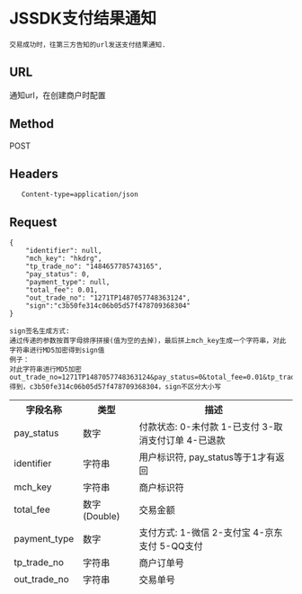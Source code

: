 # JSSDK支付结果通知

	交易成功时，往第三方告知的url发送支付结果通知.

## URL
   通知url，在创建商户时配置

## Method
   POST

## Headers
```
   Content-type=application/json
```

## Request
```
{
    "identifier": null,
    "mch_key": "hkdrg",
    "tp_trade_no": "1484657785743165",
    "pay_status": 0,
    "payment_type": null,
    "total_fee": 0.01,
    "out_trade_no": "1271TP1487057748363124",
	"sign":"c3b50fe314c06b05d57f478709368304"
}

sign签名生成方式:
通过传递的参数按首字母排序拼接(值为空的去掉)，最后拼上mch_key生成一个字符串，对此字符串进行MD5加密得到sign值
例子：
对此字符串进行MD5加密
out_trade_no=1271TP1487057748363124&pay_status=0&total_fee=0.01&tp_trade_no=1484657785743165&mch_key=hkdrg
得到，c3b50fe314c06b05d57f478709368304，sign不区分大小写

```
<table data-tablesaw-sortable>
    <thead>
        <tr>
            <th data-tablesaw-sortable-col data-tablesaw-sortable-default-col>字段名称</th>
            <th data-tablesaw-sortable-col>类型</th>
            <th data-tablesaw-sortable-col>描述</th>
        </tr>
		<tr>
			<td>pay_status</th>
			<td>数字</th>
			<td>付款状态: 0-未付款 1-已支付 3-取消支付订单 4-已退款</th>
		</tr>
		<tr>
			<td>identifier</th>
			<td>字符串</th>
			<td>用户标识符, pay_status等于1才有返回</th>
		</tr>
		<tr>
			<td>mch_key</th>
			<td>字符串</th>
			<td>商户标识符</th>
		</tr>
		<tr>
			<td>total_fee</th>
			<td>数字(Double)</th>
			<td>交易金额</th>
		</tr>
		<tr>
			<td>payment_type</td>
			<td>数字</td>
			<td>支付方式: 1-微信 2-支付宝 4-京东支付 5-QQ支付</td>
		</tr>
		<tr>
			<td>tp_trade_no</td>
			<td>字符串</td>
			<td>商户订单号</td>
		</tr>
		<tr>
			<td>out_trade_no</td>
			<td>字符串</td>
			<td>交易单号</td>
		</tr>
    </thead>
<table>
